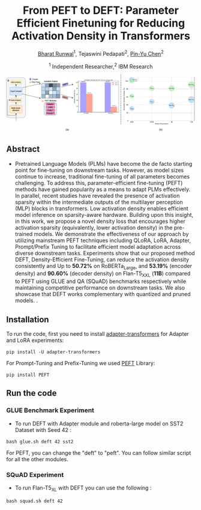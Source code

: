 <h1 align="center">From PEFT to DEFT: Parameter Efficient Finetuning for Reducing Activation Density in Transformers </h1>
<p align="center"> <a href="https://bharat-runwal.github.io/" target="_blank id="website">Bharat Runwal</a><sup>1</sup>, Tejaswini Pedapati<sup>2</sup>, <a href="https://sites.google.com/site/pinyuchenpage/home" target="_blank id="website">Pin-Yu Chen</a><sup>2</sup></p>
<p align="center"><sup>1</sup> Independent Researcher,<sup>2</sup> IBM Research</p>

<!-- <p align="center">
  <a href="https://arxiv.org/pdf/22s08.01853.pdf" alt="ArXiv">
        <img src="https://img.shields.io/badge/Preprint-arXiv-blue.svg" /></a>
</p> -->

<p align="center">
  <img src ="imgs/DEFT.png"  width="1000"/>
</p>

## Abstract 
- Pretrained Language Models (PLMs) have become the de facto starting point for fine-tuning on downstream tasks. However, as model sizes continue to increase, traditional fine-tuning of all parameters becomes challenging. To address this, parameter-efficient fine-tuning (PEFT) methods have gained popularity as a means to adapt PLMs effectively. In parallel, recent studies have revealed the presence of activation sparsity within the intermediate outputs of the multilayer perception (MLP) blocks in transformers. Low activation density enables efficient model inference on sparsity-aware hardware. Building upon this insight, in this work, we propose a novel density loss that encourages higher activation sparsity (equivalently, lower activation density) in the pre-trained models. We demonstrate the effectiveness of our approach by utilizing mainstream PEFT techniques including QLoRA, LoRA, Adapter, Prompt/Prefix Tuning to facilitate efficient model adaptation across diverse downstream tasks. Experiments show that our proposed method DEFT, Density-Efficient Fine-Tuning, can reduce the activation density consistently and Up to **50.72%** on RoBERTa<sub>Large</sub>, and **53.19%** (encoder density) and **90.60%** (decoder density) on Flan-T5<sub>XXL</sub> (**11B**) compared to PEFT using GLUE and QA (SQuAD) benchmarks respectively while maintaining competitive performance on downstream tasks. We also showcase that DEFT works complementary with quantized and pruned models. . 

## Installation
To run the code, first you need to install [adapter-transformers](https://github.com/adapter-hub/adapters/tree/master) for Adapter and LoRA experiments:
```
pip install -U adapter-transformers
```
For Prompt-Tuning and Prefix-Tuning we used [PEFT](https://github.com/huggingface/peft) Library:
```
pip install PEFT
```

## Run the code
### GLUE Benchmark Experiment 

- To run DEFT with Adapter module and roberta-large model on SST2 Dataset with Seed 42 :
```
bash glue.sh deft 42 sst2 
```
For PEFT, you can change the "deft" to "peft". 
You can follow similar script for all the other modules.

### SQuAD Experiment

- To run Flan-T5<sub>XL</sub> with DEFT you can use the following :
```
bash squad.sh deft 42 
```

